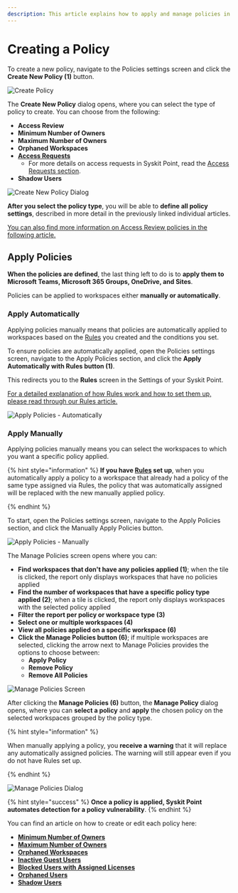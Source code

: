 ```yaml
---
description: This article explains how to apply and manage policies in Syskit Point.
---
```



# Creating a Policy
To create a new policy, navigate to the Policies settings screen and click the **Create New Policy (1)** button.

![Create Policy](../../.gitbook/assets/set-up-automated-workflows-create-policy.png)

The **Create New Policy** dialog opens, where you can select the type of policy to create.
You can choose from the following:
* **Access Review**
* **Minimum Number of Owners**
* **Maximum Number of Owners**
* **Orphaned Workspaces**
* [**Access Requests**](../../governance-and-automation/access-requests/README.md)
  * For more details on access requests in Syskit Point, read the [Access Requests section](../../governance-and-automation/access-requests/README.md).
* **Shadow Users**

![Create New Policy Dialog](../../.gitbook/assets/set-up-automated-workflows-create-policy-dialog.png)

**After you select the policy type**, you will be able to **define all policy settings**, described in more detail in the previously linked individual articles. 

[You can also find more information on Access Review policies in the following article.](../permissions-review/enable-permissions-review.md)

## Apply Policies

**When the policies are defined**, the last thing left to do is to **apply them to Microsoft Teams, Microsoft 365 Groups, OneDrive, and Sites**. 

Policies can be applied to workspaces either **manually or automatically**.  

### Apply Automatically

Applying policies manually means that policies are automatically applied to workspaces based on the [Rules](../automated-workflows/policy-automation.md) you created and the conditions you set. 

To ensure policies are automatically applied, open the Policies settings screen, navigate to the Apply Policies section, and click the **Apply Automatically with Rules button (1)**.

This redirects you to the **Rules** screen in the Settings of your Syskit Point. 

[For a detailed explanation of how Rules work and how to set them up, please read through our Rules article.](../automated-workflows/policy-automation.md) 

![Apply Policies - Automatically](../../.gitbook/assets/set-up-automated-workflows-apply-policy-automatic.png)

### Apply Manually

Applying policies manually means you can select the workspaces to which you want a specific policy applied. 

{% hint style="information" %}
**If you have [Rules](../automated-workflows/policy-automation.md) set up**, when you automatically apply a policy to a workspace that already had a policy of the same type assigned via Rules, the policy that was automatically assigned will be replaced with the new manually applied policy. 

{% endhint %}

To start, open the Policies settings screen, navigate to the Apply Policies section, and click the Manually Apply Policies button.

![Apply Policies - Manually](../../.gitbook/assets/set-up-automated-workflows-apply-policy-manual.png)

The Manage Policies screen opens where you can:
* **Find workspaces that don't have any policies applied (1)**; when the tile is clicked, the report only displays workspaces that have no policies applied
* **Find the number of workspaces that have a specific policy type applied (2)**; when a tile is clicked, the report only displays workspaces with the selected policy applied
* **Filter the report per policy or workspace type (3)**
* **Select one or multiple workspaces (4)**
* **View all policies applied on a specific workspace (6)**
* **Click the Manage Policies button (6)**; if multiple workspaces are selected, clicking the arrow next to Manage Policies provides the options to choose between:
   * **Apply Policy**
   * **Remove Policy**
   * **Remove All Policies** 

![Manage Policies Screen](../../.gitbook/assets/set-up-automated-workflows-apply-policy-report.png)

After clicking the **Manage Policies (6)** button, the **Manage Policy** dialog opens, where you can **select a policy** and **apply** the chosen policy on the selected workspaces grouped by the policy type.

{% hint style="information" %}

When manually applying a policy, you **receive a warning** that it will replace any automatically assigned policies. The warning will still appear even if you do not have Rules set up.  

{% endhint %}

![Manage Policies Dialog](../../.gitbook/assets/set-up-automated-workflows-apply-policy-dialog.png)



{% hint style="success" %}
**Once a policy is applied, Syskit Point automates detection for a policy vulnerability**. 
{% endhint %}


You can find an article on how to create or edit each policy here:
* [**Minimum Number of Owners**](minimum-number-of-owners-admin.md)
* [**Maximum Number of Owners**](maximum-number-of-owners-admin.md)
* [**Orphaned Workspaces**](orphaned-resources-admin.md)
* [**Inactive Guest Users**](inactive-guest-users-admin.md)
* [**Blocked Users with Assigned Licenses**](blocked-users-with-licenses-admin.md)
* [**Orphaned Users**](orphaned-users-admin.md)
* [**Shadow Users**](shadow-users-admin.md)

